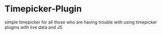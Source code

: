 # Timepicker-Plugin
simple timepicker for all those who are having trouble with using timepicker plugins with live data and JS 
